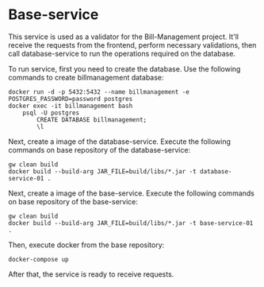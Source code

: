 # Base-service

This service is used as a validator for the Bill-Management project. It'll receive the 
requests from the frontend, perform necessary validations, then call database-service
to run the operations required on the database.

To run service, first you need to create the database. 
Use the following commands to create billmanagement database:

```text
docker run -d -p 5432:5432 --name billmanagement -e POSTGRES_PASSWORD=password postgres
docker exec -it billmanagement bash
    psql -U postgres
        CREATE DATABASE billmanagement;
        \l
```

Next, create a image of the database-service. Execute the following commands on base 
repository of the database-service:

```text
gw clean build
docker build --build-arg JAR_FILE=build/libs/*.jar -t database-service-01 .
```

Next, create a image of the base-service. Execute the following commands on base 
repository of the base-service:

```text
gw clean build
docker build --build-arg JAR_FILE=build/libs/*.jar -t base-service-01 .
```

Then, execute docker from the base repository:

```text
docker-compose up
```

After that, the service is ready to receive requests.




